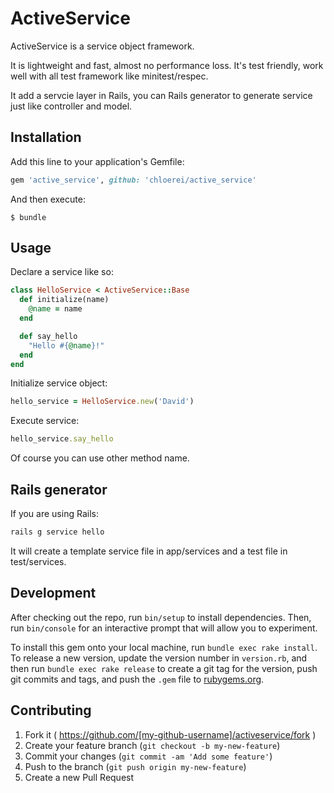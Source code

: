 # ActiveService

ActiveService is a service object framework.

It is lightweight and fast, almost no performance loss. It's test friendly, work well with all test framework like minitest/respec.

It add a servcie layer in Rails, you can Rails generator to generate service just like controller and model.

## Installation

Add this line to your application's Gemfile:

```ruby
gem 'active_service', github: 'chloerei/active_service'
```

And then execute:

    $ bundle

## Usage

Declare a service like so:

```ruby
class HelloService < ActiveService::Base
  def initialize(name)
    @name = name
  end

  def say_hello
    "Hello #{@name}!"
  end
end
```

Initialize service object:

```ruby
hello_service = HelloService.new('David')
```

Execute service:

```ruby
hello_service.say_hello
```

Of course you can use other method name.

## Rails generator

If you are using Rails:

```bash
rails g service hello
```

It will create a template service file in app/services and a test file in test/services.

## Development

After checking out the repo, run `bin/setup` to install dependencies. Then, run `bin/console` for an interactive prompt that will allow you to experiment.

To install this gem onto your local machine, run `bundle exec rake install`. To release a new version, update the version number in `version.rb`, and then run `bundle exec rake release` to create a git tag for the version, push git commits and tags, and push the `.gem` file to [rubygems.org](https://rubygems.org).

## Contributing

1. Fork it ( https://github.com/[my-github-username]/activeservice/fork )
2. Create your feature branch (`git checkout -b my-new-feature`)
3. Commit your changes (`git commit -am 'Add some feature'`)
4. Push to the branch (`git push origin my-new-feature`)
5. Create a new Pull Request
